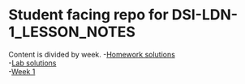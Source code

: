 # Student facing repo for DSI-LDN-1_LESSON_NOTES

Content is divided by week.
-[Homework solutions](homework_solutions/)<br>
-[Lab solutions](lab_solutions/)<br>
-[Week 1](week1/)<br>
